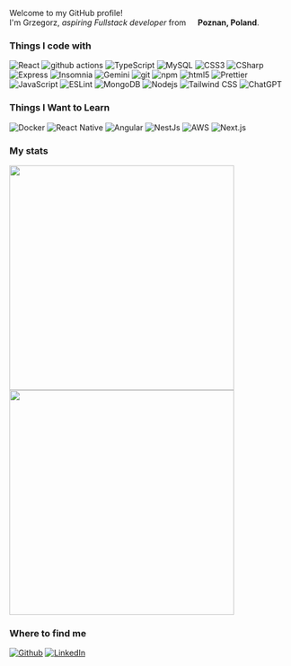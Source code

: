 
<p>Welcome to my GitHub profile! </br> I'm Grzegorz, <em>aspiring Fullstack developer</em> from <img src="https://cdn-icons-png.flaticon.com/512/197/197529.png" width="13"/> <b>Poznan, Poland</b>. 

<h3>Things I code with</h3>
<p>
  <img alt="React" src="https://img.shields.io/badge/-React-45b8d8?style=flat-square&logo=react&logoColor=white" />
  <img alt="github actions" src="https://img.shields.io/badge/-Github_Actions-2088FF?style=flat-square&logo=github-actions&logoColor=white" />
  <img alt="TypeScript" src="https://img.shields.io/badge/-TypeScript-007ACC?style=flat-square&logo=typescript&logoColor=white" />
  <img alt="MySQL" src="https://img.shields.io/badge/-MySQL-007ACC?style=flat-square&logo=MySQL&logoColor=white" />
  <img alt="CSS3" src="https://img.shields.io/badge/-CSS3-157DEC?style=flat-square&logo=CSS3&logoColor=white" />
  <img alt="CSharp" src="https://img.shields.io/badge/-CSharp-512BD4?style=flat-square&logo=csharp&logoColor=white" />
  <img alt="Express" src="https://img.shields.io/badge/-Express-473DAC?style=flat-square&logo=express&logoColor=white" />
  <img alt="Insomnia" src="https://img.shields.io/badge/-Insomnia-5849BE?style=flat-square&logo=insomnia&logoColor=white" />
  <img alt="Gemini" src="https://img.shields.io/badge/-Google_Gemini-B56CA5?style=flat-square&logo=googlegemini&logoColor=white" />
  <img alt="git" src="https://img.shields.io/badge/-Git-F05032?style=flat-square&logo=git&logoColor=white" />
  <img alt="npm" src="https://img.shields.io/badge/-NPM-CB3837?style=flat-square&logo=npm&logoColor=white" />
  <img alt="html5" src="https://img.shields.io/badge/-HTML5-E34F26?style=flat-square&logo=html5&logoColor=white" />
  <img alt="Prettier" src="https://img.shields.io/badge/-Prettier-F7B93E?style=flat-square&logo=prettier&logoColor=white" />
  <img alt="JavaScript" src="https://shields.io/badge/-JavaScript-F7DF1E?style=flat-square&logo=javascript&logoColor=white" />
  <img alt="ESLint" src="https://img.shields.io/badge/-ESLint-D0B347?style=flat-square&logo=eslint&logoColor=white" />
  <img alt="MongoDB" src="https://img.shields.io/badge/-MongoDB-13aa52?style=flat-square&logo=mongodb&logoColor=white" />
  <img alt="Nodejs" src="https://img.shields.io/badge/-Nodejs-43853d?style=flat-square&logo=Node.js&logoColor=white" />
  <img alt="Tailwind CSS" src="https://img.shields.io/badge/-Tailwind_CSS-38a168?style=flat-square&logo=tailwindcss&logoColor=white" />
<img alt="ChatGPT" src="https://img.shields.io/badge/-ChatGPT-70A597?style=flat-square&logo=openai&logoColor=white" />
</p>
<h3>Things I Want to Learn</h3>
<p>
    <img alt="Docker" src="https://img.shields.io/badge/-Docker-46a2f1?style=flat-square&logo=docker&logoColor=white" />
    <img alt="React Native" src="https://img.shields.io/badge/-React_Native-45B8D8?style=flat-square&logo=react&logoColor=white" />
    <img alt="Angular" src="https://img.shields.io/badge/-Angular-DD0031?style=flat-square&logo=angular&logoColor=white" />
    <img alt="NestJs" src="https://img.shields.io/badge/-NestJs-ea2845?style=flat-square&logo=nestjs&logoColor=white" />
    <img alt="AWS" src="https://img.shields.io/badge/-AWS-F89C22?style=flat-square&logo=amazonaws&logoColor=white" />
    <img alt="Next.js" src="https://img.shields.io/badge/-Next.js-080808?style=flat-square&logo=nextdotjs&logoColor=white" />
</p>
<h3>My stats</h3>
<img width=400 src='https://github-readme-streak-stats.herokuapp.com/?user=GregorySVD&theme=vue-dark&hide_border=true' />
<img width=400 src='https://github-readme-stats.vercel.app/api/top-langs/?username=GregorySVD&theme=vue-dark&show_icons=true&hide_border=true&layout=compact' />
<h3>Where to find me</h3>
<p><a href="https://github.com/GregorySVD" target="_blank"><img alt="Github" src="https://img.shields.io/badge/GitHub-%2312100E.svg?&style=for-the-badge&logo=Github&logoColor=white" /></a> <a href="https://www.linkedin.com/in/grzegorz-terenda" target="_blank"><img alt="LinkedIn" src="https://img.shields.io/badge/linkedin-%230077B5.svg?&style=for-the-badge&logo=linkedin&logoColor=white" /></a>
